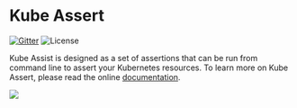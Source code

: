 # Kube Assert

[![Gitter](https://badges.gitter.im/morningspace/community.svg)](https://gitter.im/morningspace/community?utm_source=badge&utm_medium=badge&utm_campaign=pr-badge)
![License](https://img.shields.io/badge/license-MIT-000000.svg)

Kube Assist is designed as a set of assertions that can be run from command line to assert your Kubernetes resources. To learn more on Kube Assert, please read the online [documentation](https://morningspace.github.io/kube-assert/docs/#/).

![](docs/assets/git-assist.png)
